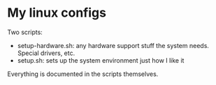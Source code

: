 My linux configs
===

Two scripts:

* setup-hardware.sh: any hardware support stuff the system needs. Special drivers, etc.
* setup.sh: sets up the system environment just how I like it

Everything is documented in the scripts themselves.
